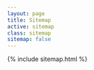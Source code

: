 ```yaml
---
layout: page
title: Sitemap
active: sitemap
class: sitemap
sitemap: false
---
```

{% include sitemap.html %}